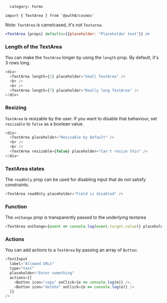 ```meta
  category: Forms
```

`import { TextArea } from '@auth0/cosmos'`

Note: `TextArea` is camelcased, it's not `Textarea`.

```jsx
<TextArea {props} defaults={{placeholder: "Placeholder text"}} />
```

### Length of the TextArea

You can make the `TextArea` longer by using the `length` prop. By default, it's 3 rows long.

```js
<div>
  <TextArea length={1} placeholder="Small TextArea" />
  <br />
  <br />
  <TextArea length={7} placeholder="Really long TextArea" />
</div>
```

### Resizing

`TextArea` is resizable by the user. If you want to disable that behaviour, set `resizable` to `false` as a boolean value.

```js
<div>
  <TextArea placeholder="Resizable by default" />
  <br />
  <br />
  <TextArea resizable={false} placeholder="Can't resize this" />
</div>
```

### TextArea states

The `readOnly` prop can be used for disabling input that do not satisfy constraints.

```js
<TextArea readOnly placeholder="Field is disabled" />
```

### Function

The `onChange` prop is transparently passed to the underlying textarea

```js
<TextArea onChange={event => console.log(event.target.value)} placeholder="change my text" />
```

### Actions

You can add actions to a `TextArea` by passing an array of `Button`:

```js
<TextInput
  label="Allowed URLs"
  type="text"
  placeholder="Enter something"
  actions={[
    <Button icon="copy" onClick={e => console.log(e)} />,
    <Button icon="delete" onClick={e => console.log(e)} />
  ]}
/>
```
